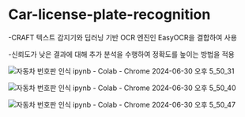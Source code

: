 # Car-license-plate-recognition

-CRAFT 텍스트 감지기와 딥러닝 기반 OCR 엔진인 EasyOCR을 결합하여 사용

-신뢰도가 낮은 결과에 대해 추가 분석을 수행하여 정확도를 높이는 방법을 적용

![자동차 번호판 인식 ipynb - Colab - Chrome 2024-06-30 오후 5_50_31](https://github.com/JihoonCh/Car-license-plate-recognition/assets/133952150/3ca21463-11d8-435a-8ff2-562473a5df27)

![자동차 번호판 인식 ipynb - Colab - Chrome 2024-06-30 오후 5_50_40](https://github.com/JihoonCh/Car-license-plate-recognition/assets/133952150/5cf5d7fd-3b8a-4e50-b67b-3059096340d4)

![자동차 번호판 인식 ipynb - Colab - Chrome 2024-06-30 오후 5_50_47](https://github.com/JihoonCh/Car-license-plate-recognition/assets/133952150/c6a4c9c3-8eee-414a-8d20-090ddc8f90c4)

